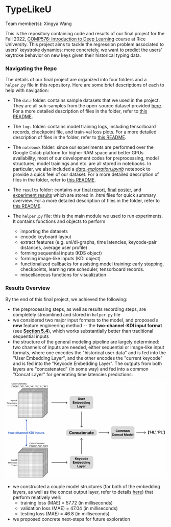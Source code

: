# TypeLikeU

Team member(s): Xingya Wang

This is the repository containing code and results of our final project for the Fall 2022, [COMP576: Introduction to Deep Learning](http://elec576.rice.edu/) course at Rice University. This project aims to tackle the regression problem associated to users' keystroke dynamics: more concretely, we want to predict the users' keytroke behavior on new keys given their historical typing data.


### Navigating the Repo
The details of our final project are organized into four folders and a `helper.py` file in this repository. Here are some brief descriptions of each to help with navigation:

* The `data` folder: contains sample datasets that we used in the project. They are all sub-samples from the open-source dataset provided [here](https://userinterfaces.aalto.fi/136Mkeystrokes/). For a more detailed description of files in the folder, refer to [this README](data/README.md).

* The `logs` folder: contains model training logs, including tensorboard records, checkpoint file, and train-val loss plots. For a more detailed description of files in the folder, refer to [this README](logs/README.md).

* The `notebook` folder: since our experiments are performed over the Google Colab platform for higher RAM space and better GPUs availability, most of our development codes for preprocessing, model structures, model trainings and etc. are all stored in notebooks. In particular, we also included a [_data_exploration.ipynb_](notebook/data_exploration.ipynb) notebook to provide a quick feel of our dataset. For a more detailed description of files in the folder, refer to [this README](notebook/README.md).

* The `results` folder: contains our [final report](results/report.ipynb), [final poster](results/poster.png), and [experiment results](results/experiments_tracking_details) which are stored in _.html_ files for quick summary overview. For a more detailed description of files in the folder, refer to [this README](results/README.md).

* The `helper.py` file: this is the main module we used to run experiments. It contains functions and objects to perform 
    * importing the datasets
    * encode keyboard layout
    * extract features (e.g. uni/di-graphs, time latencies, keycode-pair distances, average user profile)
    * forming sequential inputs (KDS object)
    * forming image-like inputs (KDI object)
    * functionalized callbacks for assisting model training: early stopping, checkpoints, learning rate scheduler, tensorboard records.
    * miscellaneous functions for visualization

### Results Overview

By the end of this final project, we achieved the following:
* the preprocessing steps, as well as results recording steps, are completely streamlined and stored in `helper.py` file
* we considered two major input formats to the model, and proposed a __new__ feature engineering method -- the __two-channel-KDI input format__ (see [__Section 5.4__](#54)), which works substantially better than traditional sequential inputs
* the structure of the general modeling pipeline are largely determined: two channels of inputs are needed, either sequential or image-like input formats, where one encodes the "historical user data" and is fed into the "User Embedding Layer", and the other encodes the "current keycode" and is fed into the "Keycode Embedding Layer". The outputs from both layers are "concatenated" (in some way) and fed into a common "Concat Layer" for generating time latencies predictions:
<center>
    <img src="results/img/two-channel-KDI-inputs.png" alt="two-channel-KDI input format" width="850"/>
</center>

* we constructed a couple model structures (for both of the embedding layers, as well as the concat output layer, refer to details [here](notebook/Model_Architecture_List.ipynb)) that perform relatively well: 
    * training loss (MAE) = 57.72 (in milliseconds)
    * validation loss (MAE) = 47.04 (in milliseconds)
    * testing loss (MAE) = 46.8 (in milliseconds)
* we proposed concrete next-steps for future exploration
